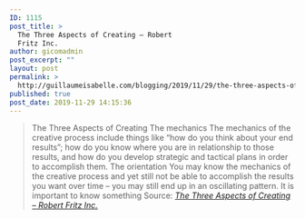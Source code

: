 ```yaml
---
ID: 1115
post_title: >
  The Three Aspects of Creating – Robert
  Fritz Inc.
author: gicomadmin
post_excerpt: ""
layout: post
permalink: >
  http://guillaumeisabelle.com/blogging/2019/11/29/the-three-aspects-of-creating-robert-fritz-inc-2/
published: true
post_date: 2019-11-29 14:15:36
---
```

> The Three Aspects of Creating The mechanics The mechanics of the creative process include things like “how do you think about your end results”; how do you know where you are in relationship to those results, and how do you develop strategic and tactical plans in order to accomplish them. The orientation You may know the mechanics of the creative process and yet still not be able to accomplish the results you want over time – you may still end up in an oscillating pattern. It is important to know something
Source: *[The Three Aspects of Creating – Robert Fritz Inc.][1]*

 [1]: https://www.robertfritz.com/wp/principles/the-three-aspects-of-creating/